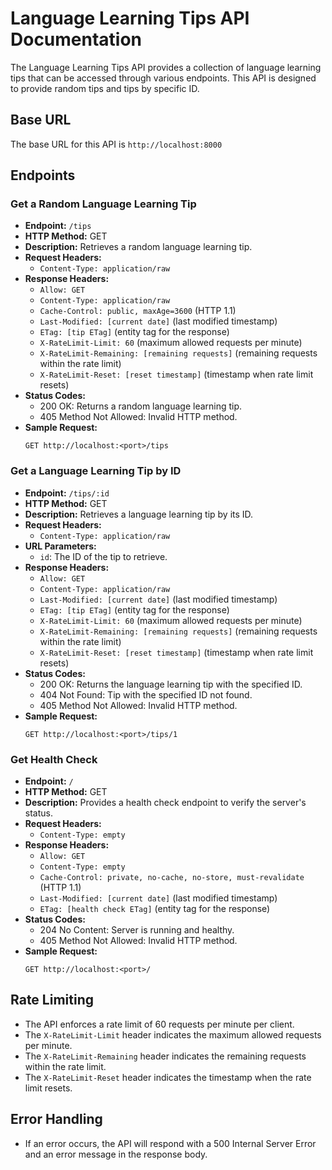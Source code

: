 # Language Learning Tips API Documentation
The Language Learning Tips API provides a collection of language learning tips that can be accessed through various endpoints. This API is designed to provide random tips and tips by specific ID.
## Base URL
The base URL for this API is `http://localhost:8000`
## Endpoints
### Get a Random Language Learning Tip
- **Endpoint:** `/tips`
- **HTTP Method:** GET
- **Description:** Retrieves a random language learning tip.
- **Request Headers:**
  - `Content-Type: application/raw`
- **Response Headers:**
  - `Allow: GET`
  - `Content-Type: application/raw`
  - `Cache-Control: public, maxAge=3600` (HTTP 1.1)
  - `Last-Modified: [current date]` (last modified timestamp)
  - `ETag: [tip ETag]` (entity tag for the response)
  - `X-RateLimit-Limit: 60` (maximum allowed requests per minute)
  - `X-RateLimit-Remaining: [remaining requests]` (remaining requests within the rate limit)
  - `X-RateLimit-Reset: [reset timestamp]` (timestamp when rate limit resets)
- **Status Codes:**
  - 200 OK: Returns a random language learning tip.
  - 405 Method Not Allowed: Invalid HTTP method.
- **Sample Request:**
  ```http
  GET http://localhost:<port>/tips
  ```
### Get a Language Learning Tip by ID
- **Endpoint:** `/tips/:id`
- **HTTP Method:** GET
- **Description:** Retrieves a language learning tip by its ID.
- **Request Headers:**
  - `Content-Type: application/raw`
- **URL Parameters:**
  - `id`: The ID of the tip to retrieve.
- **Response Headers:**
  - `Allow: GET`
  - `Content-Type: application/raw`
  - `Last-Modified: [current date]` (last modified timestamp)
  - `ETag: [tip ETag]` (entity tag for the response)
  - `X-RateLimit-Limit: 60` (maximum allowed requests per minute)
  - `X-RateLimit-Remaining: [remaining requests]` (remaining requests within the rate limit)
  - `X-RateLimit-Reset: [reset timestamp]` (timestamp when rate limit resets)
- **Status Codes:**
  - 200 OK: Returns the language learning tip with the specified ID.
  - 404 Not Found: Tip with the specified ID not found.
  - 405 Method Not Allowed: Invalid HTTP method.
- **Sample Request:**
  ```http
  GET http://localhost:<port>/tips/1
  ```
### Get Health Check
- **Endpoint:** `/`
- **HTTP Method:** GET
- **Description:** Provides a health check endpoint to verify the server's status.
- **Request Headers:**
  - `Content-Type: empty`
- **Response Headers:**
  - `Allow: GET`
  - `Content-Type: empty`
  - `Cache-Control: private, no-cache, no-store, must-revalidate` (HTTP 1.1)
  - `Last-Modified: [current date]` (last modified timestamp)
  - `ETag: [health check ETag]` (entity tag for the response)
- **Status Codes:**
  - 204 No Content: Server is running and healthy.
  - 405 Method Not Allowed: Invalid HTTP method.
- **Sample Request:**
  ```http
  GET http://localhost:<port>/
  ```
## Rate Limiting
- The API enforces a rate limit of 60 requests per minute per client.
- The `X-RateLimit-Limit` header indicates the maximum allowed requests per minute.
- The `X-RateLimit-Remaining` header indicates the remaining requests within the rate limit.
- The `X-RateLimit-Reset` header indicates the timestamp when the rate limit resets.
## Error Handling
- If an error occurs, the API will respond with a 500 Internal Server Error and an error message in the response body.